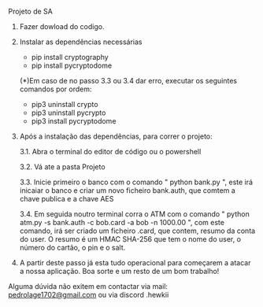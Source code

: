 Projeto de SA

1. Fazer dowload do codigo.
   
2. Instalar as dependências necessárias
   - pip install cryptography
   - pip install pycryptodome
     
   (*)Em caso de no passo 3.3 ou 3.4 dar erro, executar os seguintes comandos por ordem:
   - pip3 uninstall crypto
   - pip3 uninstall pycrypto
   - pip3 install pycryptodome

3. Após a instalação das dependências, para correr o projeto:
   
   3.1. Abra o terminal do editor de código ou o powershell
     
   3.2. Vá ate a pasta Projeto
     
   3.3. Inicie primeiro o banco com o comando " python bank.py ", este
       irá inicaiar o banco e criar um novo ficheiro bank.auth,
       que comtem a chave publica e a chave AES
  
   3.4. Em seguida noutro terminal corra o ATM com o comando
       " python atm.py -s bank.auth -c bob.card -a bob -n 1000.00 ",
       com este comando, irá ser criado um ficheiro <username>.card, 
       que contem, resumo da conta do user. O resumo é um HMAC 
       SHA-256 que tem o nome do user, o número do cartão, o pin e o 
       salt.
       
4. A partir deste passo já esta tudo operacional para começarem a
   atacar a nossa aplicação.
   Boa sorte e um resto de um bom trabalho!
   

Alguma dúvida não exitem em contactar via mail: pedrolage1702@gmail.com ou via discord .hewkii


     
     

